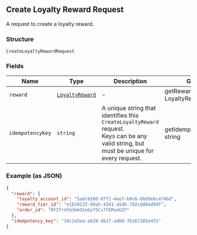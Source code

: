 ## Create Loyalty Reward Request

A request to create a loyalty reward.

### Structure

`CreateLoyaltyRewardRequest`

### Fields

| Name | Type | Description | Getter | Setter |
|  --- | --- | --- | --- | --- |
| `reward` | [`LoyaltyReward`](/doc/models/loyalty-reward.md) | -  | getReward(): LoyaltyReward | setReward(LoyaltyReward reward): void |
| `idempotencyKey` | `string` | A unique string that identifies this `CreateLoyaltyReward` request.<br>Keys can be any valid string, but must be unique for every request. | getIdempotencyKey(): string | setIdempotencyKey(string idempotencyKey): void |

### Example (as JSON)

```json
{
  "reward": {
    "loyalty_account_id": "5adcb100-07f1-4ee7-b8c6-6bb9ebc474bd",
    "reward_tier_id": "e1b39225-9da5-43d1-a5db-782cdd8ad94f",
    "order_id": "RFZfrdtm3mhO1oGzf5Cx7fEMsmGZY"
  },
  "idempotency_key": "18c2e5ea-a620-4b1f-ad60-7b167285e451"
}
```

